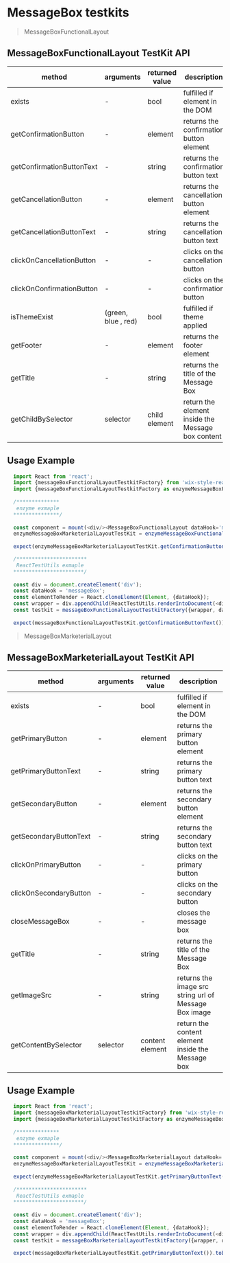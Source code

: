 # MessageBox testkits

> MessageBoxFunctionalLayout

## MessageBoxFunctionalLayout TestKit API

| method | arguments | returned value | description |
|--------|-----------|----------------|-------------|
| exists | - | bool | fulfilled if element in the DOM |
| getConfirmationButton | - | element | returns the confirmation button element |
| getConfirmationButtonText | - | string | returns the confirmation button text |
| getCancellationButton | - | element | returns the cancellation button element |
| getCancellationButtonText | - | string | returns the cancellation button text |
| clickOnCancellationButton | - | - | clicks on the cancellation button |
| clickOnConfirmationButton | - | - | clicks on the confirmation button |
| isThemeExist | (green, blue , red) | bool | fulfilled if theme applied |
| getFooter | - | element | returns the footer element |
| getTitle | - | string | returns the  title of the Message Box |
| getChildBySelector | selector | child element | return the element inside the Message box content |

## Usage Example

```javascript
  import React from 'react';
  import {messageBoxFunctionalLayoutTestkitFactory} from 'wix-style-react/dist/testkit';
  import {messageBoxFunctionalLayoutTestkitFactory as enzymeMessageBoxFunctionalLayoutTestkitFactory} from 'wix-style-react/dist/testkit/enzyme';
  
  /**************
   enzyme exmaple
  ***************/
  
  const component = mount(<div/><MessageBoxFunctionalLayout dataHook='messageBox'/></div>);
  enzymeMessageBoxMarketerialLayoutTestKit = enzymeMessageBoxFunctionalLayoutTestkitFactory({wrapper: this.component, dataHook: 'messageBox'})
  
  expect(enzymeMessageBoxMarketerialLayoutTestKit.getConfirmationButtonText()).toBe('OK');

  /***********************
   ReactTestUtils exmaple
  ***********************/
  
  const div = document.createElement('div');
  const dataHook = 'messageBox';
  const elementToRender = React.cloneElement(Element, {dataHook});
  const wrapper = div.appendChild(ReactTestUtils.renderIntoDocument(<div>{elementToRender}</div>));
  const testkit = messageBoxFunctionalLayoutTestkitFactory({wrapper, dataHook});
  
  expect(messageBoxFunctionalLayoutTestKit.getConfirmationButtonText()).toBe('OK');
```

> MessageBoxMarketerialLayout

## MessageBoxMarketerialLayout TestKit API

| method | arguments | returned value | description |
|--------|-----------|----------------|-------------|
| exists | - | bool | fulfilled if element in the DOM |
| getPrimaryButton | - | element | returns the primary button element |
| getPrimaryButtonText | - | string | returns the primary button text |
| getSecondaryButton | - | element | returns the secondary button element |
| getSecondaryButtonText | - | string | returns the secondary button text |
| clickOnPrimaryButton | - | - | clicks on the primary button |
| clickOnSecondaryButton | - | - | clicks on the secondary button |
| closeMessageBox | - | - | closes the message box |
| getTitle | - | string | returns the title of the Message Box |
| getImageSrc | - | string | returns the image src string url of Message Box image |
| getContentBySelector | selector | content element | return the content element inside the Message box |

## Usage Example

```javascript
  import React from 'react';
  import {messageBoxMarketerialLayoutTestkitFactory} from 'wix-style-react/dist/testkit';
  import {messageBoxMarketerialLayoutTestkitFactory as enzymeMessageBoxMarketerialLayoutTestkitFactory} from 'wix-style-react/dist/testkit/enzyme';
  
  /**************
   enzyme exmaple
  ***************/
  
  const component = mount(<div/><MessageBoxMarketerialLayout dataHook='messageBox'/></div>);
  enzymeMessageBoxMarketerialLayoutTestKit = enzymeMessageBoxMarketerialLayoutTestkitFactory({wrapper: this.component, dataHook: 'messageBox'})
  
  expect(enzymeMessageBoxMarketerialLayoutTestKit.getPrimaryButtonText()).toBe('OK');
  
  /***********************
   ReactTestUtils exmaple
  ***********************/
  
  const div = document.createElement('div');
  const dataHook = 'messageBox';
  const elementToRender = React.cloneElement(Element, {dataHook});
  const wrapper = div.appendChild(ReactTestUtils.renderIntoDocument(<div>{elementToRender}</div>));
  const testkit = messageBoxMarketerialLayoutTestkitFactory({wrapper, dataHook});
  
  expect(messageBoxMarketerialLayoutTestKit.getPrimaryButtonText()).toBe('OK');
```